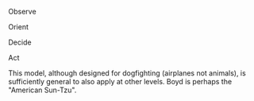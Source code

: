 Observe

Orient



Decide

Act



This model, although designed for dogfighting (airplanes not animals), is sufficiently general to also apply at other levels. Boyd is perhaps the "American Sun-Tzu".

